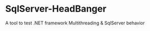 SqlServer-HeadBanger
====================

A tool to test .NET framework Multithreading &amp; SqlServer behavior
